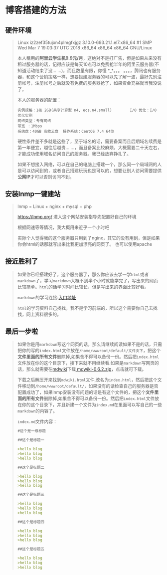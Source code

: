 # 博客搭建的方法


## 硬件环境

>Linux iz2zef35tujxn4plmgfxjgz 3.10.0-693.21.1.el7.x86_64 #1 SMP Wed Mar 7 19:03:37 UTC 2018 x86_64 x86_64 x86_64 GNU/Linux
>
>本人租用的**阿里云学生机9.9元/月**，这绝对不是打广告，但是如果从来没有租过服务器的话，记得应该是每天10点可以免费抢半年的阿里云服务器(不知道活动结束了没... ...)，而且数量有限，你懂 \*_\*。。。 。。。，腾讯也有服务器，和这个营销策略一样，想要搭建服务器的可以先了解一波，最好先别注册帐号，注册帐号之后就没有免费的服务器抢了，如果资金充裕就当我没说了。
>
>本人的服务器的配置：
>
>```
>实例规格：1核 2GB(共享计算型 n4, ecs.n4.small)		I/O 优化：I/O 优化实例
>网络类型：专有网络
>带宽 ：1Mbps
>系统盘：40GB 高效云盘	操作系统：CentOS 7.4 64位
>```
>
>硬性条件差不多就是这些了，至于域名的话，需要备案而且后期域名续费是第一年便宜，越往后越贵... ...，而且备案比较麻烦，大概需要二十天左右，才能成功使用域名访问自己的服务器。我已经放弃挣扎了。
>
>如果不想接入网络，可以在自己的电脑上搭建一个，那么同一个局域网的人是可以访问到的，或者自己搭建玩玩也是可以的，想要让别人访问需要提供**公网IP**才可以否则访问不到。

## 安装lnmp一键建站

> lnmp = Linux + nginx + mysql + php
>
> https://lnmp.org/ 进入这个网站安装指导先配置好自己的环境
>
> 根据网速等等情况，我大概用来近乎一个小时吧
>
> 实际个人觉得我的这个服务器只用到了nginx，其它的没有用到，但是如果你会html的话那就写出来比我更加漂亮的网页了。
> 也可以使用apache

## 接近胜利了

>如果你已经搭建好了，这个服务器了，那么你应该去学一学`html`或者`markdown`了，学习`markdown`大概不到半个小时就能学完了，写出来的网页比较简单。`html`的话学习时间比较长，但是写出来的界面比较好看。
>
>`markdown`的学习连接:[入口地址](https://www.appinn.com/markdown/)
>
>`html`的学习资料自己找找，我不是学习前端的，所以这个需要你自己去找找，网上资料很多的。

## 最后一步啦

>如果你是用`markdown`写这个网页的话，那么请继续阅读如果不是的话，只需把你的写的`index.html`文件放在`/home/wwwroot/default/文件夹下`，把这个**文件里面的所有文件**删除掉,如果舍不得可以备份一份。然后把`index.html`文件放在你的这个目录下，接下来就不用继续看.如果是`markdown`写网页的话，那么就需要在[mdwiki](https://github.com/Dynalon/mdwiki/releases)下载[ mdwiki-0.6.2.zip](https://github.com/Dynalon/mdwiki/releases/download/0.6.2/mdwiki-0.6.2.zip)，点击就可下载。
>
>下载之后解压开来找到`mdwiki.html`文件,改名为`index.html`，然后把这个文件移动到`/home/wwwroot/default/`，如果没有的话检查自己的服务器是否配置成功了，如果lnmp安装没有问题的话是有这个文件的，把这个**文件里面的所有文件**删除掉,如果舍不得可以备份一份。然后把`index.html`文件放在你的这个目录下，并且新建一个文件为`index.md`在里面可以写自己的一些`markdown`的内容了。
>
>`index.md`文件内容：
>
>```markdown
>#这个是一级标题
>
>##这个是标题一
>
>>hello blog
>>hello blog
>>hello blog
>
>##这个是标题二
>
>>hello blog
>>hello blog
>>hello blog
>
>##这个是标题三
>
>>hello blog
>>hello blog
>>hello blog
>
>##这个是标题四
>
>>hello blog
>>hello blog
>>hello blog
>
>##这个是标题五
>
>>hello blog
>>hello blog
>>hello blog
>```
